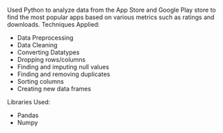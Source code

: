 Used Python to analyze data from the App Store and Google Play store to find the most popular apps based on various metrics such as ratings and downloads.
Techniques Applied:
- Data Preprocessing
- Data Cleaning
- Converting Datatypes
- Dropping rows/columns
- Finding and imputing null values
- Finding and removing duplicates
- Sorting columns
- Creating new data frames

Libraries Used:
- Pandas
- Numpy
